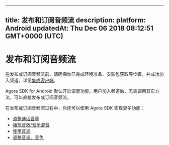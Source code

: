 
---
title: 发布和订阅音频流
description: 
platform: Android
updatedAt: Thu Dec 06 2018 08:12:51 GMT+0000 (UTC)
---
# 发布和订阅音频流
在发布或订阅音频流前，请确保你已完成环境准备、安装包获取等步骤，并成功加入频道，详见[集成客户端](../../cn/Voice/android_audio.md)。

Agora SDK for Android 默认开启语音功能。用户加入频道后，无需调用其它方法，可以直接发布或订阅音频流。

在发布或订阅音频流过程中，你还可以使用 Agora SDK 实现更多功能：
* [调整通话音量](../../cn/Voice/volume_android_auido.md)
* [播放音效/音乐混音](../../cn/Voice/effect_mixing_android_audio.md)
* [使用耳返](../../cn/Voice/in-ear_android_audio.md)
* [调整音调、音色](../../cn/Voice/voice_effect_android_audio.md)




